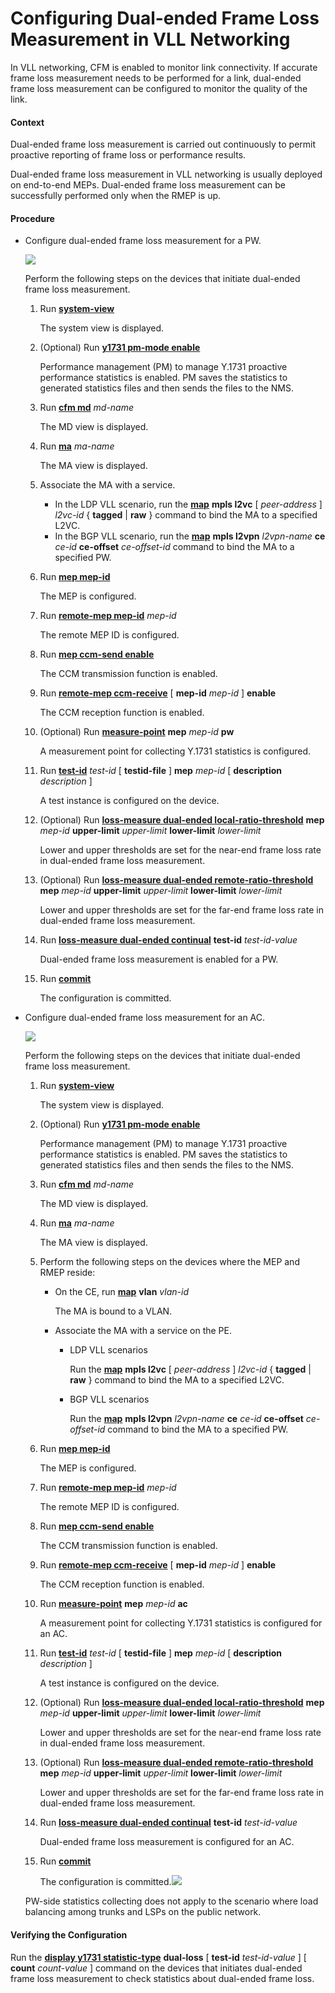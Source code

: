 Configuring Dual-ended Frame Loss Measurement in VLL Networking
===============================================================

In VLL networking, CFM is enabled to monitor link connectivity. If accurate frame loss measurement needs to be performed for a link, dual-ended frame loss measurement can be configured to monitor the quality of the link.

#### Context

Dual-ended frame loss measurement is carried out continuously to permit proactive reporting of frame loss or performance results.

Dual-ended frame loss measurement in VLL networking is usually deployed on end-to-end MEPs. Dual-ended frame loss measurement can be successfully performed only when the RMEP is up.


#### Procedure

* Configure dual-ended frame loss measurement for a PW.
  
  ![](../../../../public_sys-resources/note_3.0-en-us.png) 
  
  Perform the following steps on the devices that initiate dual-ended frame loss measurement.
  
  1. Run [**system-view**](cmdqueryname=system-view)
     
     The system view is displayed.
  2. (Optional) Run [**y1731 pm-mode enable**](cmdqueryname=y1731+pm-mode+enable)
     
     Performance management (PM) to manage Y.1731 proactive performance statistics is enabled. PM saves the statistics to generated statistics files and then sends the files to the NMS.
  3. Run [**cfm md**](cmdqueryname=cfm+md) *md-name*
     
     The MD view is displayed.
  4. Run [**ma**](cmdqueryname=ma) *ma-name*
     
     The MA view is displayed.
  5. Associate the MA with a service.
     + In the LDP VLL scenario, run the [**map**](cmdqueryname=map) **mpls l2vc** [ *peer-address* ] *l2vc-id* { **tagged** | **raw** } command to bind the MA to a specified L2VC.
     + In the BGP VLL scenario, run the [**map**](cmdqueryname=map) **mpls l2vpn** *l2vpn-name* **ce** *ce-id* **ce-offset** *ce-offset-id* command to bind the MA to a specified PW.
  6. Run [**mep mep-id**](cmdqueryname=mep+mep-id)
     
     The MEP is configured.
  7. Run [**remote-mep mep-id**](cmdqueryname=remote-mep+mep-id) *mep-id*
     
     The remote MEP ID is configured.
  8. Run [**mep ccm-send enable**](cmdqueryname=mep+ccm-send+enable)
     
     The CCM transmission function is enabled.
  9. Run [**remote-mep ccm-receive**](cmdqueryname=remote-mep+ccm-receive) [ **mep-id** *mep-id* ] **enable**
     
     The CCM reception function is enabled.
  10. (Optional) Run [**measure-point**](cmdqueryname=measure-point) **mep** *mep-id* **pw**
      
      A measurement point for collecting Y.1731 statistics is configured.
  11. Run [**test-id**](cmdqueryname=test-id) *test-id* [ **testid-file** ] **mep** *mep-id* [ **description** *description* ]
      
      A test instance is configured on the device.
  12. (Optional) Run [**loss-measure dual-ended local-ratio-threshold**](cmdqueryname=loss-measure+dual-ended+local-ratio-threshold) **mep** *mep-id* **upper-limit** *upper-limit* **lower-limit** *lower-limit*
      
      Lower and upper thresholds are set for the near-end frame loss rate in dual-ended frame loss measurement.
  13. (Optional) Run [**loss-measure dual-ended remote-ratio-threshold**](cmdqueryname=loss-measure+dual-ended+remote-ratio-threshold) **mep** *mep-id* **upper-limit** *upper-limit* **lower-limit** *lower-limit*
      
      Lower and upper thresholds are set for the far-end frame loss rate in dual-ended frame loss measurement.
  14. Run [**loss-measure dual-ended continual**](cmdqueryname=loss-measure+dual-ended+continual) **test-id** *test-id-value*
      
      Dual-ended frame loss measurement is enabled for a PW.
  15. Run [**commit**](cmdqueryname=commit)
      
      The configuration is committed.
* Configure dual-ended frame loss measurement for an AC.
  
  ![](../../../../public_sys-resources/note_3.0-en-us.png) 
  
  Perform the following steps on the devices that initiate dual-ended frame loss measurement.
  
  1. Run [**system-view**](cmdqueryname=system-view)
     
     The system view is displayed.
  2. (Optional) Run [**y1731 pm-mode enable**](cmdqueryname=y1731+pm-mode+enable)
     
     Performance management (PM) to manage Y.1731 proactive performance statistics is enabled. PM saves the statistics to generated statistics files and then sends the files to the NMS.
  3. Run [**cfm md**](cmdqueryname=cfm+md) *md-name*
     
     The MD view is displayed.
  4. Run [**ma**](cmdqueryname=ma) *ma-name*
     
     The MA view is displayed.
  5. Perform the following steps on the devices where the MEP and RMEP reside:
     
     + On the CE, run [**map**](cmdqueryname=map) **vlan** *vlan-id*
       
       The MA is bound to a VLAN.
     + Associate the MA with a service on the PE.
       
       - LDP VLL scenarios
         
         Run the [**map**](cmdqueryname=map) **mpls l2vc** [ *peer-address* ] *l2vc-id* { **tagged** | **raw** } command to bind the MA to a specified L2VC.
       - BGP VLL scenarios
         
         Run the [**map**](cmdqueryname=map) **mpls l2vpn** *l2vpn-name* **ce** *ce-id* **ce-offset** *ce-offset-id* command to bind the MA to a specified PW.
  6. Run [**mep mep-id**](cmdqueryname=mep+mep-id)
     
     The MEP is configured.
  7. Run [**remote-mep mep-id**](cmdqueryname=remote-mep+mep-id) *mep-id*
     
     The remote MEP ID is configured.
  8. Run [**mep ccm-send enable**](cmdqueryname=mep+ccm-send+enable)
     
     The CCM transmission function is enabled.
  9. Run [**remote-mep ccm-receive**](cmdqueryname=remote-mep+ccm-receive) [ **mep-id** *mep-id* ] **enable**
     
     The CCM reception function is enabled.
  10. Run [**measure-point**](cmdqueryname=measure-point) **mep** *mep-id* **ac**
      
      A measurement point for collecting Y.1731 statistics is configured for an AC.
  11. Run [**test-id**](cmdqueryname=test-id) *test-id* [ **testid-file** ] **mep** *mep-id* [ **description** *description* ]
      
      A test instance is configured on the device.
  12. (Optional) Run [**loss-measure dual-ended local-ratio-threshold**](cmdqueryname=loss-measure+dual-ended+local-ratio-threshold) **mep** *mep-id* **upper-limit** *upper-limit* **lower-limit** *lower-limit*
      
      Lower and upper thresholds are set for the near-end frame loss rate in dual-ended frame loss measurement.
  13. (Optional) Run [**loss-measure dual-ended remote-ratio-threshold**](cmdqueryname=loss-measure+dual-ended+remote-ratio-threshold) **mep** *mep-id* **upper-limit** *upper-limit* **lower-limit** *lower-limit*
      
      Lower and upper thresholds are set for the far-end frame loss rate in dual-ended frame loss measurement.
  14. Run [**loss-measure dual-ended continual**](cmdqueryname=loss-measure+dual-ended+continual) **test-id** *test-id-value*
      
      Dual-ended frame loss measurement is configured for an AC.
  15. Run [**commit**](cmdqueryname=commit)
      
      The configuration is committed.![](../../../../public_sys-resources/note_3.0-en-us.png) 
  
  PW-side statistics collecting does not apply to the scenario where load balancing among trunks and LSPs on the public network.

#### Verifying the Configuration

Run the [**display y1731 statistic-type**](cmdqueryname=display+y1731+statistic-type) **dual-loss** [ **test-id** *test-id-value* ] [ **count** *count-value* ] command on the devices that initiates dual-ended frame loss measurement to check statistics about dual-ended frame loss.